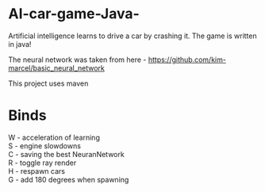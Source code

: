 # AI-car-game-Java-
Artificial intelligence learns to drive a car by crashing it. The game is written in java!

The neural network was taken from here - https://github.com/kim-marcel/basic_neural_network

This project uses maven

# Binds

W - acceleration of learning <br />
S - engine slowdowns <br />
С - saving the best NeuranNetwork <br />
R - toggle ray render <br />
H - respawn cars <br />
G - add 180 degrees when spawning <br />
